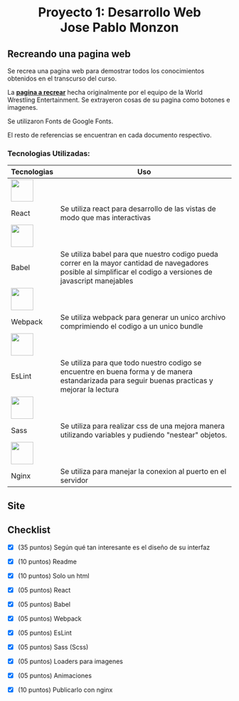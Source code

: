 <h1 align=center>
Proyecto 1: Desarrollo Web<br>
Jose Pablo Monzon
</h1>

## Recreando una pagina web
Se recrea una pagina web para demostrar todos los conocimientos obtenidos en el transcurso del curso.

La [**pagina a recrear**](https://watch.wwe.com/) hecha originalmente por el equipo de la World Wrestling Entertainment. Se extrayeron cosas de su pagina como botones e imagenes.

Se utilizaron Fonts de Google Fonts.

El resto de referencias se encuentran en cada documento respectivo.


### Tecnologias Utilizadas:
|Tecnologias|Uso  |
|--|--|
|<img width='50' src="https://cdn.jsdelivr.net/gh/devicons/devicon/icons/react/react-original.svg" />
 React|Se utiliza react para desarrollo de las vistas de modo que mas interactivas|
|<img width='50' src="https://cdn.jsdelivr.net/gh/devicons/devicon/icons/babel/babel-original.svg" />
 Babel|Se utiliza babel para que nuestro codigo pueda correr en la mayor cantidad de navegadores posible al simplificar el codigo a versiones de javascript manejables|
|<img width='50' src="https://cdn.jsdelivr.net/gh/devicons/devicon/icons/webpack/webpack-original.svg" />
 Webpack|Se utiliza webpack para generar un unico archivo comprimiendo el codigo a un unico bundle|
|<img width='50' src="https://cdn.jsdelivr.net/gh/devicons/devicon/icons/eslint/eslint-original.svg" />
 EsLint|Se utiliza para que todo nuestro codigo se encuentre en buena forma y de manera estandarizada para seguir buenas practicas y mejorar la lectura|
|<img width='50' src="https://cdn.jsdelivr.net/gh/devicons/devicon/icons/sass/sass-original.svg" />
 Sass|Se utiliza para realizar css de una mejora manera utilizando variables y pudiendo "nestear" objetos.|
|<img width='50' src="https://cdn.jsdelivr.net/gh/devicons/devicon/icons/nginx/nginx-original.svg" />
 Nginx|Se utiliza para manejar la conexion al puerto en el servidor |

## Site




## Checklist

- [x] (35 puntos) Según qué tan interesante es el diseño de su interfaz
- [x] (10 puntos) Readme 
- [x] (10 puntos) Solo un html
- [x] (05 puntos) React
- [x] (05 puntos) Babel
- [x] (05 puntos) Webpack
- [x] (05 puntos) EsLint
- [x] (05 puntos) Sass (Scss)
- [x] (05 puntos) Loaders para imagenes
- [x] (05 puntos) Animaciones
- [x] (10 puntos) Publicarlo con nginx

